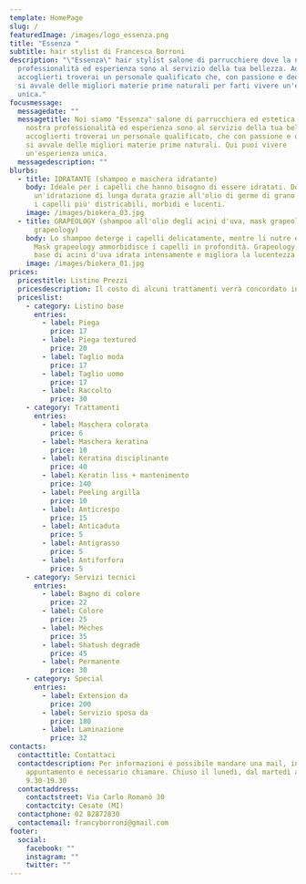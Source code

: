 ```yaml
---
template: HomePage
slug: /
featuredImage: /images/logo_essenza.png
title: "Essenza "
subtitle: hair stylist di Francesca Borroni
description: "\"Essenza\" hair stylist salone di parrucchiere dove la nostra
  professionalità ed esperienza sono al servizio della tua bellezza. Ad
  accoglierti troverai un personale qualificato che, con passione e dedizione,
  si avvale delle migliori materie prime naturali per farti vivere un'esperienza
  unica."
focusmessage:
  messagedate: ""
  messagetitle: Noi siamo "Essenza" salone di parrucchiera ed estetica dove la
    nostra professionalità ed esperienza sono al servizio della tua bellezza. Ad
    accoglierti troverai un personale qualificato, che con passione e dedizione,
    si avvale delle migliori materie prime naturali. Qui puoi vivere
    un'esperienza unica.
  messagedescription: ""
blurbs:
  - title: IDRATANTE (shampoo e maschera idratante)
    body: Ideale per i capelli che hanno bisogno di essere idratati. Dona
      un'idratazione di lunga durata grazie all'olio di germe di grano che rende
      i capelli più' districabili, morbidi e lucenti.
    image: /images/biokera_03.jpg
  - title: GRAPEOLOGY (shampoo all'olio degli acini d'uva, mask grapeology,
      grapeology)
    body: Lo shampoo deterge i capelli delicatamente, mentre li nutre e li idrata.
      Mask grapeology ammorbidisce i capelli in profondità. Grapeology, l'olio a
      base di acini d'uva idrata intensamente e migliora la lucentezza.
    image: /images/biokera_01.jpg
prices:
  pricestitle: Listino Prezzi
  pricesdescription: Il costo di alcuni trattamenti verrà concordato in negozio con il cliente.
  priceslist:
    - category: Listino base
      entries:
        - label: Piega
          price: 17
        - label: Piega textured
          price: 20
        - label: Taglio moda
          price: 17
        - label: Taglio uomo
          price: 17
        - label: Raccolto
          price: 30
    - category: Trattamenti
      entries:
        - label: Maschera colorata
          price: 6
        - label: Maschera keratina
          price: 10
        - label: Keratina disciplinante
          price: 40
        - label: Keratin liss + mantenimento
          price: 140
        - label: Peeling argilla
          price: 10
        - label: Anticrespo
          price: 15
        - label: Anticaduta
          price: 5
        - label: Antigrasso
          price: 5
        - label: Antiforfora
          price: 5
    - category: Servizi tecnici
      entries:
        - label: Bagno di colore
          price: 22
        - label: Colore
          price: 25
        - label: Mèches
          price: 35
        - label: Shatush degradè
          price: 45
        - label: Permanente
          price: 30
    - category: Special
      entries:
        - label: Extension da
          price: 200
        - label: Servizio sposa da
          price: 180
        - label: Laminazione
          price: 32
contacts:
  contacttitle: Contattaci
  contactdescription: Per informazioni é possibile mandare una mail, invece per
    appuntamento é necessario chiamare. Chiuso il lunedì, dal martedì al sabato
    9.30-19.30
  contactaddress:
    contactstreet: Via Carlo Romanò 30
    contactcity: Cesate (MI)
  contactphone: 02 82872830
  contactemail: francyborroni@gmail.com
footer:
  social:
    facebook: ""
    instagram: ""
    twitter: ""
---
```


